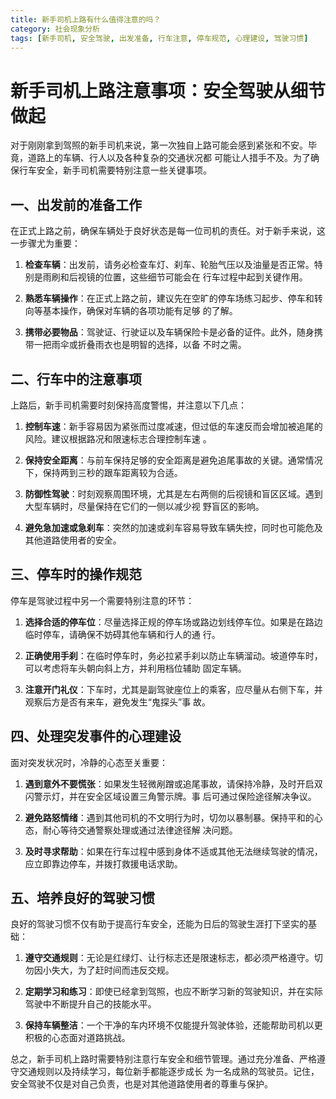```yaml
---
title: 新手司机上路有什么值得注意的吗？
category: 社会现象分析
tags: [新手司机, 安全驾驶, 出发准备, 行车注意, 停车规范, 心理建设, 驾驶习惯]
---
```

# 新手司机上路注意事项：安全驾驶从细节做起

对于刚刚拿到驾照的新手司机来说，第一次独自上路可能会感到紧张和不安。毕竟，道路上的车辆、行人以及各种复杂的交通状况都
可能让人措手不及。为了确保行车安全，新手司机需要特别注意一些关键事项。

## 一、出发前的准备工作

在正式上路之前，确保车辆处于良好状态是每一位司机的责任。对于新手来说，这一步骤尤为重要：

1. **检查车辆**：出发前，请务必检查车灯、刹车、轮胎气压以及油量是否正常。特别是雨刷和后视镜的位置，这些细节可能会在
行车过程中起到关键作用。

2. **熟悉车辆操作**：在正式上路之前，建议先在空旷的停车场练习起步、停车和转向等基本操作，确保对车辆的各项功能有足够
的了解。

3. **携带必要物品**：驾驶证、行驶证以及车辆保险卡是必备的证件。此外，随身携带一把雨伞或折叠雨衣也是明智的选择，以备
不时之需。

## 二、行车中的注意事项

上路后，新手司机需要时刻保持高度警惕，并注意以下几点：

1. **控制车速**：新手容易因为紧张而过度减速，但过低的车速反而会增加被追尾的风险。建议根据路况和限速标志合理控制车速
。

2. **保持安全距离**：与前车保持足够的安全距离是避免追尾事故的关键。通常情况下，保持两到三秒的跟车距离较为合适。

3. **防御性驾驶**：时刻观察周围环境，尤其是左右两侧的后视镜和盲区区域。遇到大型车辆时，尽量保持在它们的一侧以减少视
野盲区的影响。

4. **避免急加速或急刹车**：突然的加速或刹车容易导致车辆失控，同时也可能危及其他道路使用者的安全。

## 三、停车时的操作规范

停车是驾驶过程中另一个需要特别注意的环节：

1. **选择合适的停车位**：尽量选择正规的停车场或路边划线停车位。如果是在路边临时停车，请确保不妨碍其他车辆和行人的通
行。

2. **正确使用手刹**：在临时停车时，务必拉紧手刹以防止车辆溜动。坡道停车时，可以考虑将车头朝向斜上方，并利用档位辅助
固定车辆。

3. **注意开门礼仪**：下车时，尤其是副驾驶座位上的乘客，应尽量从右侧下车，并观察后方是否有来车，避免发生“鬼探头”事
故。

## 四、处理突发事件的心理建设

面对突发状况时，冷静的心态至关重要：

1. **遇到意外不要慌张**：如果发生轻微剐蹭或追尾事故，请保持冷静，及时开启双闪警示灯，并在安全区域设置三角警示牌。事
后可通过保险途径解决争议。

2. **避免路怒情绪**：遇到其他司机的不文明行为时，切勿以暴制暴。保持平和的心态，耐心等待交通警察处理或通过法律途径解
决问题。

3. **及时寻求帮助**：如果在行车过程中感到身体不适或其他无法继续驾驶的情况，应立即靠边停车，并拨打救援电话求助。

## 五、培养良好的驾驶习惯

良好的驾驶习惯不仅有助于提高行车安全，还能为日后的驾驶生涯打下坚实的基础：

1. **遵守交通规则**：无论是红绿灯、让行标志还是限速标志，都必须严格遵守。切勿因小失大，为了赶时间而违反交规。

2. **定期学习和练习**：即使已经拿到驾照，也应不断学习新的驾驶知识，并在实际驾驶中不断提升自己的技能水平。

3. **保持车辆整洁**：一个干净的车内环境不仅能提升驾驶体验，还能帮助司机以更积极的心态面对道路挑战。

总之，新手司机上路时需要特别注意行车安全和细节管理。通过充分准备、严格遵守交通规则以及持续学习，每位新手都能逐步成长
为一名成熟的驾驶员。记住，安全驾驶不仅是对自己负责，也是对其他道路使用者的尊重与保护。